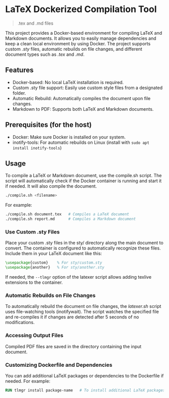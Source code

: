 # LaTeX Dockerized Compilation Tool

> .tex and .md files

This project provides a Docker-based environment for compiling LaTeX and Markdown documents. It allows you to easily manage dependencies and keep a clean local environment by using Docker. The project supports custom *.sty* files, automatic rebuilds on file changes, and different document types such as *.tex* and *.md*.

## Features

- Docker-based: No local LaTeX installation is required.
- Custom .sty file support: Easily use custom style files from a designated folder.
- Automatic Rebuild: Automatically compiles the document upon file changes.
- Markdown to PDF: Supports both LaTeX and Markdown documents.

## Prerequisites (for the host)

- Docker: Make sure Docker is installed on your system.
- inotify-tools: For automatic rebuilds on Linux (install with `sudo apt install inotify-tools`)

## Usage

To compile a LaTeX or Markdown document, use the compile.sh script. The script will automatically check if the Docker container is running and start it if needed. It will also compile the document.

```bash
./compile.sh <filename>
```

For example:

```bash
./compile.sh document.tex   # Compiles a LaTeX document
./compile.sh report.md      # Compiles a Markdown document
```

### Use Custom .sty Files

Place your custom .sty files in the sty/ directory along the main document to convert. The container is configured to automatically recognize these files. Include them in your LaTeX document like this:

```latex
\usepackage{custom}    % For sty/custom.sty
\usepackage{another}   % For sty/another.sty
```

If needed, the `--tlmgr` option of the latexer script allows adding texlive extensions to the container.

### Automatic Rebuilds on File Changes

To automatically rebuild the document on file changes, the *latexer.sh* script uses file-watching tools (inotifywait). The script watches the specified file and re-compiles it if changes are detected after 5 seconds of no modifications.

### Accessing Output Files

Compiled PDF files are saved in the directory containing the input document.

### Customizing Dockerfile and Dependencies

You can add additional LaTeX packages or dependencies to the Dockerfile if needed. For example:

```dockerfile
RUN tlmgr install package-name   # To install additional LaTeX packages
```
